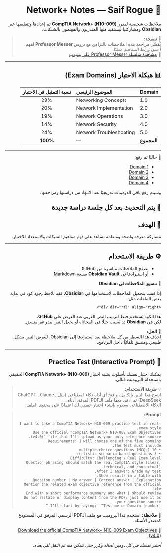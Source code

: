 <div dir="rtl" align="right">

# 📡 Network+ Notes — Saif Rogue

ملاحظات شخصية لمقرر **CompTIA Network+ (N10-009)** تم إعدادها وتنظيمها عبر **Obsidian** ومشاركتها ليستفيد منها المتدربون والمهتمون بالشبكات.

> 🧠 **نصيحة:**  
> يُفضّل مراجعة هذه الملاحظات بالتزامن مع دروس **Professor Messer** لفهم أعمق وربط المفاهيم عمليًا.  
> 🎥 [مشاهدة سلسلة Professor Messer على يوتيوب](https://youtube.com/playlist?list=PLG49S3nxzAnl_tQe3kvnmeMid0mjF8Le8&si=enQFSL4aZjbFJD5v)

---

## 📊 هيكلة الاختبار (Exam Domains)

| Domain | الموضوع الرئيسي | نسبة التمثيل في الاختبار |
|:-------|:----------------|:-------------------------:|
| 1.0 | Networking Concepts | 23% |
| 2.0 | Network Implementation | 20% |
| 3.0 | Network Operations | 19% |
| 4.0 | Network Security | 14% |
| 5.0 | Network Troubleshooting | 24% |
| **المجموع** | — | **100%** |

---

📘 حاليًا تم رفع:

- [Domain 1](https://github.com/SaifRogue/Network-/blob/main/Network%2B%20Domain%201.md)
- [Domain 2](https://github.com/SaifRogue/Network-/blob/main/Network%2B%20Domain%202.md)
- [Domain 3](https://github.com/SaifRogue/Network-/blob/main/Network%2B%20Domain%203.md)
- [Domain 4](https://github.com/SaifRogue/Network-/blob/main/Network%2B%20Domain%204.md)


وسيتم رفع باقي الدومينات تدريجيًا بعد الانتهاء من دراستها ومراجعتها.

📅 يتم التحديث بعد كل جلسة دراسة جديدة
---

## 🎯 الهدف
مشاركة معرفة واضحة ومنظمة تساعد على فهم مفاهيم الشبكات والاستعداد للاختبار.

---

## ⚙️ طريقة الاستخدام
- تصفح الملاحظات مباشرة من GitHub  
- أو استيرادها في **Obsidian Vault** بصيغة Markdown  

📝 **تنسيق الملاحظات في Obsidian**

إذا قمت بتحميل الملاحظات لاستخدامها في **Obsidian**، فقد تلاحظ وجود كود في بداية بعض الملفات مثل:

`<div dir="rtl" align="right">`

هذا الكود يُستخدم فقط لترتيب النص العربي عند العرض على **GitHub**،  
لكن في **Obsidian** قد يُسبب خللًا في المحاذاة أو يجعل النص يبدو غير منسق.

🔧 **الحل:**  
احذف هذا السطر من كل ملاحظة بعد استيرادها إلى Obsidian، ليُعرض النص بشكل طبيعي ومنسق تلقائيًا داخل البرنامج.

---

## 🧩 Practice Test (Interactive Prompt)

يمكنك اختبار نفسك بأسلوب يشبه اختبار **CompTIA Network+ (N10-009)** الحقيقي باستخدام البرومبت التالي.

> 💡 **طريقة الاستخدام:**  
> انسخ هذا النص بالكامل، وافتح أي أداة ذكاء اصطناعي (مثل ChatGPT , Claude , DeepSeek) ثم أرفق معها ملف الـPDF المرفق أدناه.  
> الذكاء الاصطناعي سيقوم بإنشاء اختبار حقيقي لك اعتمادًا على محتوى الملف.

> **Prompt:**
> ```
> I want to take a CompTIA Network+ N10-009 practice test in real-exam style.  
> Use the official “CompTIA Network+ N10-009 Exam Objectives (v4.0)” file that I’ll upload as your only reference source.  
> Requirements: I will choose one of the five domains.  
> The test must include:  
> • 10 multiple-choice questions (MCQs)  
> • 3 realistic scenario-based questions  
> Difficulty: Challenging / Real Exam level  
> Question phrasing should match the real CompTIA style (clear, technical, and contextual).  
> After I answer: Grade my test.  
> Show results in a table with:  
> Question number | My answer | Correct answer | Explanation  
> Mention the related exam objective reference from the official file.  
> End with a short performance summary and what I should review.  
> Do not restate or display content from the PDF; just use it as your question source.  
> I’ll start by saying:  “Test me on Domain [number].”
> ```

📘 **ملاحظة:** استخدم هذا البرومبت مع ملف الـPDF الرسمي المرفق في المستودع كمصدر الأسئلة.

📄 [Download the official CompTIA Network+ N10-009 Exam Objectives (v4.0)](https://github.com/SaifRogue/Network-/blob/81e76ac792f43b279065aed7d287981db458788d/CompTIANetwork%2BN10-009_ExamObjectives(4.0).pdf)

*أختبر نفسك في كل دومين لحاله وكرر حتى تتمكن منه ثم انتقل للي بعده.*
